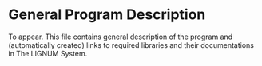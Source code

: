 # General Program Description

To appear. This file contains general description of the program and (automatically created) 
links to required libraries and their documentations in The LIGNUM System.
<br> <br>

